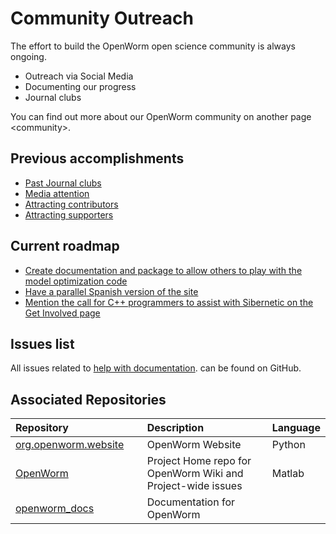 Community Outreach
==================

The effort to build the OpenWorm open science community is always ongoing.

-   Outreach via Social Media
-   Documenting our progress
-   Journal clubs

You can find out more about our OpenWorm community on another page \<community\>.

Previous accomplishments
------------------------

-   [Past Journal clubs](https://www.youtube.com/watch?v=JHSqkZ2sFDA&list=PL8ACJC0fGE7D-EkkR7EFgQESpHONC_kcI)
-   [Media attention](http://www.openworm.org/media.html)
-   [Attracting contributors](http://www.openworm.org/people.html)
-   [Attracting supporters](http://www.openworm.org/supporters.html)

Current roadmap
---------------

-   [Create documentation and package to allow others to play with the model optimization code](https://github.com/openworm/OpenWorm/issues/15)
-   [Have a parallel Spanish version of the site](https://github.com/openworm/OpenWorm/issues/36)
-   [Mention the call for C++ programmers to assist with Sibernetic on the Get Involved page](https://github.com/openworm/OpenWorm/issues/167)

Issues list
-----------

All issues related to [help with documentation](https://github.com/openworm/OpenWorm/issues?direction=desc&labels=documentation&page=1&sort=comments&state=open). can be found on GitHub.

Associated Repositories
-----------------------

<table>
<colgroup>
<col width="45%" />
<col width="50%" />
<col width="4%" />
</colgroup>
<thead>
<tr class="header">
<th align="left">Repository</th>
<th align="left">Description</th>
<th align="left">Language</th>
</tr>
</thead>
<tbody>
<tr class="odd">
<td align="left"><a href="https://github.com/openworm/org.openworm.website">org.openworm.website</a></td>
<td align="left">OpenWorm Website</td>
<td align="left">Python</td>
</tr>
<tr class="even">
<td align="left"><a href="https://github.com/openworm/OpenWorm">OpenWorm</a></td>
<td align="left">Project Home repo for OpenWorm Wiki and Project-wide issues</td>
<td align="left">Matlab</td>
</tr>
<tr class="odd">
<td align="left"><a href="https://github.com/openworm/openworm_docs">openworm_docs</a></td>
<td align="left">Documentation for OpenWorm</td>
<td align="left"></td>
</tr>
</tbody>
</table>
